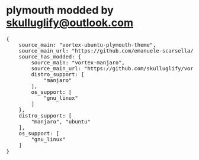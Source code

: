 # plymouth modded by skulluglify@outlook.com

<pre>
{
    source_main: "vortex-ubuntu-plymouth-theme",
    source_main_url: "https://github.com/emanuele-scarsella/vortex-ubuntu-plymouth-theme",
    source_has_modded: {
    	source_main: "vortex-manjaro",
    	source_main_url: "https://github.com/skulluglify/vortex-manjaro",
    	distro_support: [
    		"manjaro"
    	],
    	os_support: [
    		"gnu_linux"
    	]
    },
    distro_support: [
    	"manjaro", "ubuntu"
    ],
    os_support: [
    	"gnu_linux"
    ]
}
</pre>
